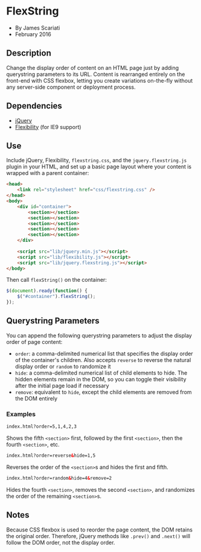 # FlexString
* By James Scariati
* February 2016

## Description
Change the display order of content on an HTML page just by adding querystring parameters to its URL. Content is rearranged entirely on the front-end with CSS flexbox, letting you create variations on-the-fly without any server-side component or deployment process.

## Dependencies
* [jQuery](http://jquery.org/)
* [Flexibility](https://github.com/10up/flexibility) (for IE9 support)

## Use
Include jQuery, Flexibility, `flexstring.css`, and the `jquery.flexstring.js` plugin in your HTML, and set up a basic page layout where your content is wrapped with a parent container:

```html
<head>
	<link rel="stylesheet" href="css/flexstring.css" />
</head>
<body>
	<div id="container">
		<section></section>
		<section></section>
		<section></section>
		<section></section>
		<section></section>
	</div>
	
	<script src="lib/jquery.min.js"></script>
	<script src="lib/flexibility.js"></script>
	<script src="lib/jquery.flexstring.js"></script>
</body>
```

Then call `flexString()` on the container:

```javascript
$(document).ready(function() {
	$("#container").flexString();
});
```

## Querystring Parameters
You can append the following querystring parameters to adjust the display order of page content:

* `order`: a comma-delimited numerical list that specifies the display order of the container's children. Also accepts `reverse` to reverse the natural display order or `random` to randomize it
* `hide`: a comma-delimited numerical list of child elements to hide. The hidden elements remain in the DOM, so you can toggle their visibility after the initial page load if necessary
* `remove`: equivalent to `hide`, except the child elements are removed from the DOM entirely

### Examples

```html
index.html?order=5,1,4,2,3
```

Shows the fifth `<section>` first, followed by the first `<section>`, then the fourth `<section>`, etc.

```html
index.html?order=reverse&hide=1,5
```

Reverses the order of the `<section>`s and hides the first and fifth.

```html
index.html?order=random&hide=4&remove=2
```

Hides the fourth `<section>`, removes the second `<section>`, and randomizes the order of the remaining `<section>`s.

## Notes
Because CSS flexbox is used to reorder the page content, the DOM retains the original order. Therefore, jQuery methods 
like `.prev()` and `.next()` will follow the DOM order, not the display order.